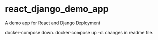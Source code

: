 # react_django_demo_app
A demo app for React and Django Deployment

docker-compose down.
docker-compose up -d.
changes in readme file.
